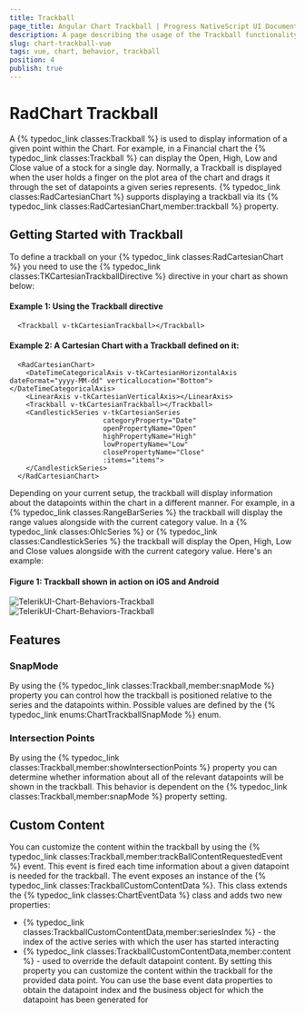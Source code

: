 ```yaml
---
title: Trackball
page_title: Angular Chart Trackball | Progress NativeScript UI Documentation
description: A page describing the usage of the Trackball functionality with Angular
slug: chart-trackball-vue
tags: vue, chart, behavior, trackball
position: 4
publish: true
---
```


# RadChart Trackball
A {% typedoc_link classes:Trackball %} is used to display information of a given point within the Chart. For example, in a Financial chart the {% typedoc_link classes:Trackball %} can display the Open, High, Low and Close value of a stock for a single day. Normally, a Trackball is displayed when the user holds a finger on the plot area of the chart and drags it through the set of datapoints a given series represents. {% typedoc_link classes:RadCartesianChart %} supports displaying a trackball via its {% typedoc_link classes:RadCartesianChart,member:trackball %} property.

## Getting Started with Trackball
To define a trackball on your {% typedoc_link classes:RadCartesianChart %} you need to use the {% typedoc_link classes:TKCartesianTrackballDirective %} directive in your chart as shown below:

#### Example 1: Using the Trackball directive

```
  <Trackball v-tkCartesianTrackball></Trackball>
```

#### Example 2: A Cartesian Chart with a Trackball defined on it:

```
  <RadCartesianChart>
    <DateTimeCategoricalAxis v-tkCartesianHorizontalAxis dateFormat="yyyy-MM-dd" verticalLocation="Bottom"></DateTimeCategoricalAxis>
    <LinearAxis v-tkCartesianVerticalAxis></LinearAxis>
    <Trackball v-tkCartesianTrackball></Trackball>
    <CandlestickSeries v-tkCartesianSeries
                       categoryProperty="Date"
                       openPropertyName="Open"
                       highPropertyName="High"
                       lowPropertyName="Low"
                       closePropertyName="Close"
                       :items="items">
    </CandlestickSeries>
  </RadCartesianChart>
```

Depending on your current setup, the trackball will display information about the datapoints within the chart in a different manner. For example, in a {% typedoc_link classes:RangeBarSeries %} the trackball will display the range values alongside with the current category value. In a {% typedoc_link classes:OhlcSeries %} or {% typedoc_link classes:CandlestickSeries %} the trackball will display the Open, High, Low and Close values alongside with the current category value. Here's an example:

#### Figure 1: Trackball shown in action on iOS and Android
![TelerikUI-Chart-Behaviors-Trackball](../../../../ui/img/ns_ui/trackball_candlestick_ios.png "Trackball with Candlestick Series on iOS")![TelerikUI-Chart-Behaviors-Trackball](../../../../ui/img/ns_ui/trackball_candlestick_android.png "Trackball with Candlestick Series on Android")

## Features

### SnapMode
By using the {% typedoc_link classes:Trackball,member:snapMode %} property you can control how the trackball is positioned relative to the series and the datapoints within. Possible values are defined by the {% typedoc_link enums:ChartTrackballSnapMode %} enum.

### Intersection Points
By using the {% typedoc_link classes:Trackball,member:showIntersectionPoints %} property you can determine whether information about all of the relevant datapoints will be shown in the trackball. This behavior is dependent on the {% typedoc_link classes:Trackball,member:snapMode %} property setting.

## Custom Content
You can customize the content within the trackball by using the {% typedoc_link classes:Trackball,member:trackBallContentRequestedEvent %} event. This event is fired each time information about a given datapoint is needed for the trackball. The event exposes an instance of the {% typedoc_link classes:TrackballCustomContentData %}. This class extends the {% typedoc_link classes:ChartEventData %} class and adds two new properties:
- {% typedoc_link classes:TrackballCustomContentData,member:seriesIndex %} - the index of the active series with which the user has started interacting
- {% typedoc_link classes:TrackballCustomContentData,member:content %} - used to override the default datapoint content. By setting this property you can customize the content within the trackball for the provided data point. You can use the base event data properties to obtain the datapoint index and the business object for which the datapoint has been generated for
